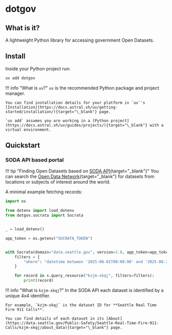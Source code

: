 # dotgov

## What is it?

A lightweight Python library for accessing government Open Datasets.

## Install

Inside your Python project run:

```bash
uv add dotgov
```

<!-- prettier-ignore -->
!!! info "What is `uv`?"
    `uv` is the recommended Python package and project manager.

    You can find installation details for your platform in `uv`'s [Installation](https://docs.astral.sh/uv/getting-started/installation/){target="\_blank"} page.

    `uv add` assumes you are working in a [Python project](https://docs.astral.sh/uv/guides/projects/){target="\_blank"} with a virtual environment.

## Quickstart

### **SODA API** based portal

<!-- prettier-ignore -->
!!! tip "Finding Open Datasets based on [SODA API](https://dev.socrata.com/consumers/getting-started){target="\_blank"}"
    You can search the [Open Data Network](https://www.opendatanetwork.com/){target="\_blank"} for datasets from locations or subjects of interest around the world.

A minimal example fetching records:

```python
import os

from dotenv import load_dotenv
from dotgov.socrata import Socrata


_ = load_dotenv()

app_token = os.getenv("SOCRATA_TOKEN")


with Socrata(domain="data.seattle.gov", version=3.0, app_token=app_token) as s:
    filters = {
        "where": "datetime between '2025-08-01T00:00:00' and '2025-08-21T23:59:59'",
    }

    for record in s.query_resource("kzjm-xkqj", filters=filters):
        print(record)
```

<!-- prettier-ignore -->
!!! info "What is `kzjm-xkqj`?"
    In the SODA API each dataset is identified by a unique 4x4 identifier.

    For example, `kzjm-xkqj` is the dataset ID for **Seattle Real Time Fire 911 Calls**.

    You can find details of each dataset in its [About](https://data.seattle.gov/Public-Safety/Seattle-Real-Time-Fire-911-Calls/kzjm-xkqj/about_data){target="\_blank"} page.

